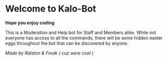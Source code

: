 Welcome to Kalo-Bot
===================

**Hope you enjoy coding**

This is a Moderation and Help bot for Staff and Members alike.
While not everyone has access to all the commands, there will be
some hidden easter eggs throughout the bot that can be discovered
by anyone.

_*Made by Ralston & Freak*_ 
_( cuz were cool )_
